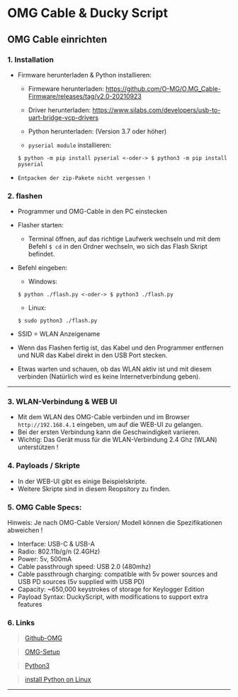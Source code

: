 # OMG Cable & Ducky Script

## OMG Cable einrichten


### 1. Installation

- Firmware herunterladen & Python installieren:
	- Firmeware herunterladen: https://github.com/O-MG/O.MG_Cable-Firmware/releases/tag/v2.0-20210923
	- Driver herunterladen: https://www.silabs.com/developers/usb-to-uart-bridge-vcp-drivers
	- Python herunterladen: (Version 3.7 oder höher)

	- `pyserial module` installieren:
	```
	$ python -m pip install pyserial <-oder-> $ python3 -m pip install pyserial
	```

- `Entpacken der zip-Pakete nicht vergessen !`



### 2. flashen

- Programmer und OMG-Cable in den PC einstecken
- Flasher starten:
	- Terminal öffnen, auf das richtige Laufwerk wechseln und mit dem Befehl `$ cd` in den Ordner wechseln, wo sich das Flash Skript befindet.


- Befehl eingeben:
	- Windows:
	```
	$ python ./flash.py <-oder-> $ python3 ./flash.py
	```
	- Linux: 
	```
	$ sudo python3 ./flash.py
	```

- SSID = WLAN Anzeigename

- Wenn das Flashen fertig ist, das Kabel und den Programmer entfernen und NUR das Kabel direkt in den USB Port stecken.
- Etwas warten und schauen, ob das WLAN aktiv ist und mit diesem verbinden (Natürlich wird es keine Internetverbindung geben).



--------------------------------------------------------------------------------------------------------------------------------------



### 3. WLAN-Verbindung & WEB UI

- Mit dem WLAN des OMG-Cable verbinden und im Browser `http://192.168.4.1` eingeben, um auf die WEB-UI zu gelangen.
- Bei der ersten Verbindung kann die Geschwindigkeit variieren.
- Wichtig: Das Gerät muss für die WLAN-Verbindung 2.4 Ghz (WLAN) unterstützen !



### 4. Payloads / Skripte

- In der WEB-UI gibt es einige Beispielskripte.
- Weitere Skripte sind in diesem Reopsitory zu finden.



### 5. OMG Cable Specs:

Hinweis: Je nach OMG-Cable Version/ Modell können die Spezifikationen abweichen !


- Interface: USB-C & USB-A
- Radio: 802.11b/g/n (2.4GHz)
- Power: 5v, 500mA
- Cable passthrough speed: USB 2.0 (480mhz)
- Cable passthrough charging: compatible with 5v power sources and USB PD sources (5v supplied with USB PD)
- Capacity: ~650,000 keystrokes of storage for Keylogger Edition
- Payload Syntax: DuckyScript, with modifications to support extra features




### 6. Links

> [Github-OMG](https://github.com/O-MG/O.MG_Cable-Firmware/wiki)

> [OMG-Setup](https://o.mg.lol/setup/OMGCable/)

> [Python3](https://www.python.org/)

> [install Python on Linux](https://docs.python-guide.org/starting/install3/linux/)



--------------------------------------------------------------------------------------------------------------------------------------
